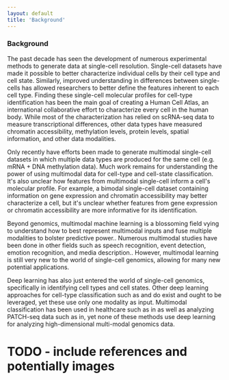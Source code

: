 ```yaml
---
layout: default
title: 'Background'
---
```


### Background

The past decade has seen the development of numerous experimental methods to generate data at single-cell resolution. Single-cell datasets have made it possible to better characterize individual cells by their cell type and cell state. Similarly, improved understanding in differences between single-cells has allowed researchers to better define the features inherent to each cell type. Finding these single-cell molecular profiles for cell-type identification has been the main goal of creating a Human Cell Atlas, an international collaborative effort to characterize every cell in the human body. While most of the characterization has relied on scRNA-seq data to measure transcriptional differences, other data types have measured chromatin accessibility, methylation levels, protein levels, spatial information, and other data modalities.  

Only recently have efforts been made to generate multimodal single-cell datasets in which multiple data types are produced for the same cell (e.g. mRNA + DNA methylation data). Much work remains for understanding the power of using multimodal data for cell-type and cell-state classification.  It's also unclear how features from multimodal single-cell inform a cell's molecular profile. For example, a bimodal single-cell dataset containing information on gene expression and chromatin accessibility may better characterize a cell, but it's unclear whether features from gene expression or chromatin accessibility are more informative for its identification. 

Beyond genomics, multimodal machine learning is a blossoming field vying to understand how to best represent multimodal inputs and fuse multiple modalities to bolster predictive power.. Numerous multimodal studies have been done in other fields such as speech recognition, event detection, emotion recognition, and media description.. However, multimodal learning is still very new to the world of single-cell genomics, allowing for many new potential applications. 

Deep learning has also just entered the world of single-cell genomics, specifically in identifying cell types and cell states. Other deep learning approaches for cell-type classification such as  and do exist and ought to be leveraged, yet these use only one modality as input. Multimodal classification has been used in healthcare such as in as well as analyzing PATCH-seq data such as in, yet none of these methods use deep learning for analyzing high-dimensional multi-modal genomics data. 


# TODO - include references and potentially images
